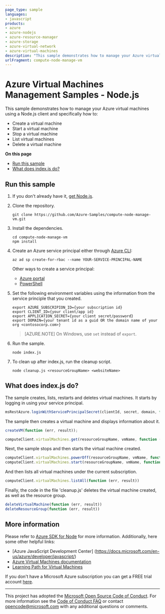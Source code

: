```yaml
---
page_type: sample
languages:
- javascript
products:
- azure
- azure-nodejs
- azure-resource-manager
- azure-storage
- azure-virtual-network
- azure-virtual-machines
description: "This sample demonstrates how to manage your Azure virtual machines using a Node.js client and specifically how to: create a virtual machine, start a virtual machine, stop a virtual machine, list virtual machines, delete a virtual machine"
urlFragment: compute-node-manage-vm
---
```


# Azure Virtual Machines Management Samples - Node.js

This sample demonstrates how to manage your Azure virtual machines using a Node.js client and specifically how to:

- Create a virtual machine
- Start a virtual machine
- Stop a virtual machine
- List virtual machines
- Delete a virtual machine

**On this page**

- [Run this sample](#run)
- [What does index.js do?](#sample)

<a id="run"></a>
## Run this sample

1. If you don't already have it, [get Node.js](https://nodejs.org).

1. Clone the repository.

    ```
    git clone https://github.com/Azure-Samples/compute-node-manage-vm.git
    ```

1. Install the dependencies.

    ```
    cd compute-node-manage-vm
    npm install
    ```

1. Create an Azure service principal either through
    [Azure CLI](https://azure.microsoft.com/documentation/articles/resource-group-authenticate-service-principal-cli/):

    ```azurecli
    az ad sp create-for-rbac --name YOUR-SERVICE-PRINCIPAL-NAME
    ```

    Other ways to create a service principal:
    * [Azure portal](https://azure.microsoft.com/documentation/articles/resource-group-create-service-principal-portal/)
    * [PowerShell](https://azure.microsoft.com/documentation/articles/resource-group-authenticate-service-principal/)


1. Set the following environment variables using the information from the service principle that you created.

    ```
    export AZURE_SUBSCRIPION_ID={your subscription id}
    export CLIENT_ID={your client/app id}
    export APPLICATION_SECRET={your client secret/password}
    export DOMAIN={your tenant id as a guid OR the domain name of your org <contosocorp.com>}
    ```

    > [AZURE.NOTE] On Windows, use `set` instead of `export`.

1. Run the sample.

    ```
    node index.js
    ```

1. To clean up after index.js, run the cleanup script.

    ```
    node cleanup.js <resourceGroupName> <websiteName>
    ```

<a id="sample"></a>
## What does index.js do?

The sample creates, lists, restarts and deletes virtual machines. It starts by logging in using your service principal.

```javascript
msRestAzure.loginWithServicePrincipalSecret(clientId, secret, domain, function (err, credentials))
```

The sample then creates a virtual machine and displays information about it.

```javascript
createVM(function (err, result));

computeClient.virtualMachines.get(resourceGroupName, vmName, function (err, result))
```

Next, the sample stops and then starts the virtual machine created.

```javascript
computeClient.virtualMachines.powerOff(resourceGroupName, vmName, function (err, result))
computeClient.virtualMachines.start(resourceGroupName, vmName, function (err, result))
```

And then lists all virtual machines under the current subscription.

```javascript
computeClient.virtualMachines.listAll(function (err, result))
```

Finally, the code in the file 'cleanup.js' deletes the virtual machine created, as well as the resource group.

```javascript
deleteVirtualMachine(function (err, result))
deleteResourceGroup(function (err, result))
```

## More information

Please refer to [Azure SDK for Node](https://github.com/Azure/azure-sdk-for-node) for more information. Additionally, here some other helpful links:

- [Azure JavaScript Development Center] (https://docs.microsoft.com/en-us/azure/developer/javascript/)
- [Azure Virtual Machines documentation](https://azure.microsoft.com/services/virtual-machines/)
- [Learning Path for Virtual Machines](https://azure.microsoft.com/documentation/learning-paths/virtual-machines/)

If you don't have a Microsoft Azure subscription you can get a FREE trial account [here](http://go.microsoft.com/fwlink/?LinkId=330212).

---

This project has adopted the [Microsoft Open Source Code of Conduct](https://opensource.microsoft.com/codeofconduct/). For more information see the [Code of Conduct FAQ](https://opensource.microsoft.com/codeofconduct/faq/) or contact [opencode@microsoft.com](mailto:opencode@microsoft.com) with any additional questions or comments.
